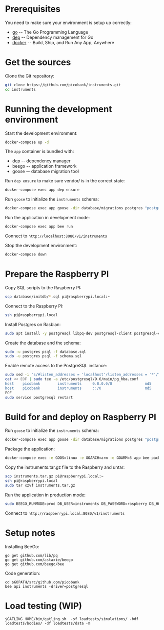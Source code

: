 # Prerequisites

You need to make sure your environment is setup up correctly:
 * [go](https://golang.org/) -- The Go Programming Language
 * [dep](https://golang.github.io/dep/) -- Dependency management for Go
 * [docker](https://www.docker.com/) -- Build, Ship, and Run Any App, Anywhere


# Get the sources

Clone the Git repository:

```bash
git clone https://github.com/picobank/instruments.git
cd instruments
```

# Running the development environment

Start the development environment:

```bash
docker-compose up -d
```

The `app` container is bundled with:
 * dep -- dependency manager
 * beego -- application framework
 * goose -- database migration tool

Run `dep ensure` to make sure vendor/ is in the correct state:

```bash
docker-compose exec app dep ensure
```

Run `goose` to initialize the `instruments` schema:

```bash
docker-compose exec app goose -dir database/migrations postgres "postgres://instruments:raspberry@db:5432/picobank?sslmode=disable" up
```

Run the application in development mode:

```bash
docker-compose exec app bee run
```

Connect to `http://localhost:8080/v1/instruments`

Stop the development environment:

```bash
docker-compose down
```

# Prepare the Raspberry PI

Copy SQL scripts to the Raspberry PI:

```bash
scp database/initdb/*.sql pi@raspberrypi.local:~
```

Connect to the Raspberry PI:

```bash
ssh pi@raspberrypi.local
```

Install Postgres on Rasbian:

```bash
sudo apt install -y postgresql libpq-dev postgresql-client postgresql-client-common
```

Create the database and the schema:

```bash
sudo -u postgres psql -f database.sql
sudo -u postgres psql -f schema.sql
```

Enable remote access to the PostgreSQL instance:

```bash
sudo sed -i "s/#listen_addresses = 'localhost'/listen_addresses = '*'/" /etc/postgresql/9.6/main/postgresql.conf
cat << EOF | sudo tee -a /etc/postgresql/9.6/main/pg_hba.conf
host    picobank        instruments     0.0.0.0/0               md5
host    picobank        instruments     ::/0                    md5
EOF
sudo service postgresql restart
```

# Build for and deploy on Raspberry PI

Run `goose` to initialize the `instruments` schema:

```bash
docker-compose exec app goose -dir database/migrations postgres "postgres://instruments:raspberry@raspberrypi.local:5432/picobank?sslmode=disable" up
```

Package the application:

```bash
docker-compose exec -e GOOS=linux -e GOARCH=arm -e GOARM=5 app bee pack
```

Copy the instruments.tar.gz file to the Raspberry and untar:
   
```bash
scp instruments.tar.gz pi@raspberrypi.local:~
ssh pi@raspberrypi.local
sudo tar xzvf instruments.tar.gz
```

Run the application in production mode:

```bash
sudo BEEGO_RUNMODE=prod DB_USER=instruments DB_PASSWORD=raspberry DB_HOST=localhost DB_NAME=picobank ./instruments
```

Connect to `http://raspberrypi.local:8080/v1/instruments`

# Setup notes

Installing BeeGo:

    go get github.com/lib/pq
    go get github.com/astaxie/beego
    go get github.com/beego/bee

Code generation:

    cd $GOPATH/src/github.com/picobank
    bee api instruments -driver=postgresql


# Load testing (WIP)

    $GATLING_HOME/bin/gatling.sh  -sf loadtests/simulations/ -bdf loadtests/bodies/ -df loadtests/data -m